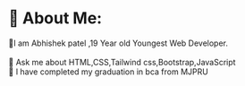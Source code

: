 # 💫 About Me:
🌟I am Abhishek patel ,19 Year old Youngest Web Developer.<br><br>💬 Ask me about HTML,CSS,Tailwind css,Bootstrap,JavaScript<br>🔭 I have completed my graduation in bca from MJPRU

